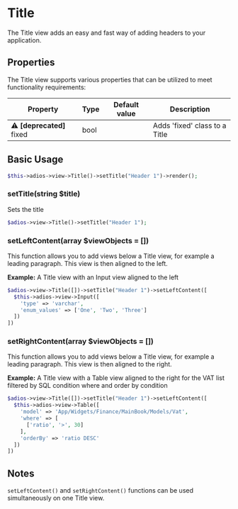 # Title

The Title view adds an easy and fast way of adding headers to your application.

## Properties

The Title view supports various properties that can be utilized to meet functionality requirements:

| Property                                     | Type   | Default value  | Description                    |
| -------------------------------------------- | ------ | -------------- | -------------------------------|
| ⚠️ **[deprecated]** fixed                    | bool |                | Adds 'fixed' class to a Title |


## Basic Usage

```php
$this->adios->view->Title()->setTitle("Header 1")->render();
```

### setTitle(string $title)

Sets the title

```php
$adios->view->Title()->setTitle("Header 1");
```

### setLeftContent(array $viewObjects = [])

This function allows you to add views below a Title view, for example a leading paragraph. This view is then aligned to the left.

**Example:** A Title view with an Input view aligned to the left

```php
$adios->view->Title([])->setTitle("Header 1")->setLeftContent([
  $this->adios->view->Input([
    'type' => 'varchar',
    'enum_values' => ['One', 'Two', 'Three']
  ])
])
```

### setRightContent(array $viewObjects = [])

This function allows you to add views below a Title view, for example a leading paragraph. This view is then aligned to the right.

**Example:** A Title view with a Table view aligned to the right for the VAT list filtered by SQL condition where and order by condition 

```php
$adios->view->Title([])->setTitle("Header 1")->setLeftContent([
  $this->adios->view->Table([
    'model' => 'App/Widgets/Finance/MainBook/Models/Vat',
    'where' => [
      ['ratio', '>', 30]
    ],
    'orderBy' => 'ratio DESC'
  ])
])
```

## Notes
`setLeftContent()` and `setRightContent()` functions can be used simultaneously on one Title view. 